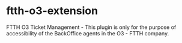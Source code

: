 # ftth-o3-extension
FTTH O3 Ticket Management - This plugin is only for the purpose of accessibility of the BackOffice agents in the O3 - FTTH company.
